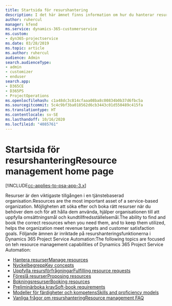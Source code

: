 ```yaml
---
title: Startsida för resurshantering
description: I det här ämnet finns information om hur du hanterar resurser.
author: ruhercul
manager: kfend
ms.service: dynamics-365-customerservice
ms.custom:
- dyn365-projectservice
ms.date: 03/28/2019
ms.topic: article
ms.author: ruhercul
audience: Admin
search.audienceType:
- admin
- customizer
- enduser
search.app:
- D365CE
- D365PS
- ProjectOperations
ms.openlocfilehash: c1a48dc3c814cfaaa08ba8c00834b0b37d6fbc5a
ms.sourcegitcommit: 5c4c9bf3ba018562d6cb3443c01d550489c415fa
ms.translationtype: HT
ms.contentlocale: sv-SE
ms.lasthandoff: 10/16/2020
ms.locfileid: "4085761"
---
```

# <a name="resource-management-home-page"></a><span data-ttu-id="20da9-103">Startsida för resurshantering</span><span class="sxs-lookup"><span data-stu-id="20da9-103">Resource management home page</span></span>

[!INCLUDE[cc-applies-to-psa-app-3.x](../includes/cc-applies-to-psa-app-3x.md)]

<span data-ttu-id="20da9-104">Resurser är den viktigaste tillgången i en tjänstebaserad organisation.</span><span class="sxs-lookup"><span data-stu-id="20da9-104">Resources are the most important asset of a service-based organization.</span></span> <span data-ttu-id="20da9-105">Möjligheten att söka efter och boka rätt resurser när du behöver dem och för att hålla dem använda, hjälper organisationen till att uppfylla omsättningsmål och kundtillfredsställelsemål.</span><span class="sxs-lookup"><span data-stu-id="20da9-105">The ability to find and book the correct resources when you need them, and to keep them utilized, helps the organization meet revenue targets and customer satisfaction goals.</span></span> <span data-ttu-id="20da9-106">Följande ämnen är inriktade på resurshanteringsfunktionerna i Dynamics 365 Project Service Automation:</span><span class="sxs-lookup"><span data-stu-id="20da9-106">The following topics are focused on teh resource management capabilities of Dynamics 365 Project Service Automation:</span></span>

- [<span data-ttu-id="20da9-107">Hantera resurser</span><span class="sxs-lookup"><span data-stu-id="20da9-107">Manage resources</span></span>](manage-resources.md)
- [<span data-ttu-id="20da9-108">Nyckelbegrepp</span><span class="sxs-lookup"><span data-stu-id="20da9-108">Key concepts</span></span>](reports-key-concepts.md)
- [<span data-ttu-id="20da9-109">Uppfylla resursförfrågningar</span><span class="sxs-lookup"><span data-stu-id="20da9-109">Fulfilling resource requests</span></span>](resource-management-fulfill-requests.md)
- [<span data-ttu-id="20da9-110">Föreslå resurser</span><span class="sxs-lookup"><span data-stu-id="20da9-110">Proposing resources</span></span>](resource-management-propose-resources.md)
- [<span data-ttu-id="20da9-111">Bokningsresurser</span><span class="sxs-lookup"><span data-stu-id="20da9-111">Booking resources</span></span>](resource-management-book-resources-scheduleboard.md)
- [<span data-ttu-id="20da9-112">Preliminärboka krav</span><span class="sxs-lookup"><span data-stu-id="20da9-112">Soft-book requirements</span></span>](resource-management-softbook-requirements.md)
- [<span data-ttu-id="20da9-113">Modeller för färdigheter och kompetens</span><span class="sxs-lookup"><span data-stu-id="20da9-113">Skills and proficiency models</span></span>](resource-management-skills-proficiency.md)
- [<span data-ttu-id="20da9-114">Vanliga frågor om resurshantering</span><span class="sxs-lookup"><span data-stu-id="20da9-114">Resource management FAQ</span></span>](resource-management-faq.md)
